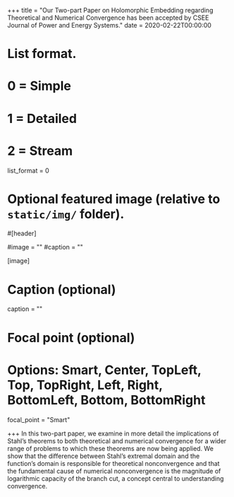 +++
title = "Our Two-part Paper on Holomorphic Embedding regarding Theoretical and Numerical Convergence has been accepted by CSEE Journal of Power and Energy Systems."
date = 2020-02-22T00:00:00

# List format.
#   0 = Simple
#   1 = Detailed
#   2 = Stream
list_format = 0

# Optional featured image (relative to `static/img/` folder).
#[header]

#image = ""
#caption = ""

[image]
  # Caption (optional)
  caption = ""
  
  # Focal point (optional)
  # Options: Smart, Center, TopLeft, Top, TopRight, Left, Right, BottomLeft, Bottom, BottomRight
  focal_point = "Smart"

+++
In this two-part paper, we examine in more detail the implications of Stahl’s theorems to both theoretical and numerical convergence for a wider range of problems to which these theorems are now being applied. We show that the difference between Stahl’s extremal domain and the function’s domain is responsible for theoretical nonconvergence and that the fundamental cause of numerical nonconvergence is the magnitude of logarithmic capacity of the branch cut, a concept central to understanding convergence.
